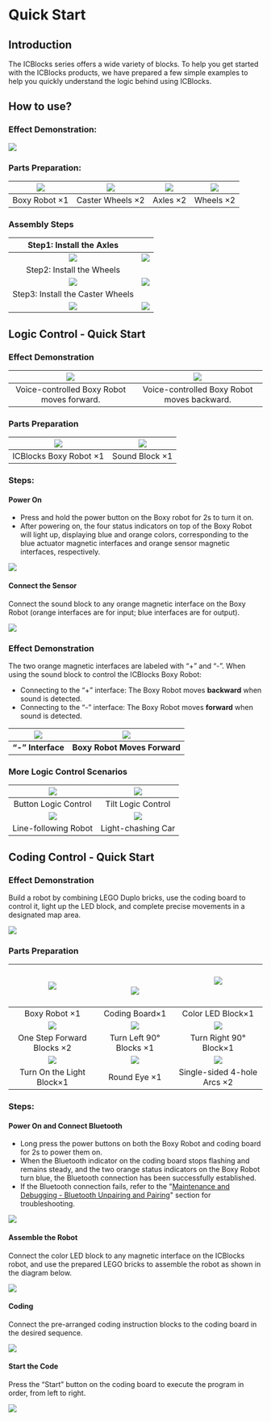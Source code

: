 # Quick Start
## Introduction
The ICBlocks series offers a wide variety of blocks. To help you get started with the ICBlocks products, we have prepared a few simple examples to help you quickly understand the logic behind using ICBlocks.  

## How to use?
### Effect Demonstration:  
![](img2/Introduction01.png)

### Parts Preparation:  
| ![](img2/Introduction02.png)  | ![](img2/Introduction03.png)<br/>  | ![](img2/Introduction04.png)  | ![](img2/Introduction05.png)  |
| :---: | :---: | :---: | :---: |
| Boxy Robot   ×1 | Caster Wheels   ×2 | Axles   ×2 | Wheels   ×2 |


### Assembly Steps  
| Step1: Install the Axles   | |
| :---: | --- |
| ![](img2/Introduction06.png) | ![](img2/Introduction07.png) |
| Step2: Install the Wheels   | |
| ![](img2/Introduction08.png) | ![](img2/Introduction09.png) |
| Step3: Install the Caster Wheels | |
| ![](img2/Introduction10.png) | ![](img2/Introduction11.png) |


## Logic Control - Quick Start  
### Effect Demonstration  
| ![](img2/Introduction12.gif) | ![](img2/Introduction13.gif)   |
| :---: | :---: |
| Voice-controlled Boxy Robot moves forward.   | Voice-controlled Boxy Robot moves backward.  |


### Parts Preparation  
| ![](img2/Introduction13.png) | ![](img2/Introduction14.png) |
| :---: | :---: |
| ICBlocks Boxy Robot   ×1 | Sound Block ×1 |


### Steps:  
#### Power On   
+ Press and hold the power button on the Boxy robot for 2s to turn it on.
+ After powering on, the four status indicators on top of the Boxy Robot will light up, displaying blue and orange colors, corresponding to the blue actuator magnetic interfaces and orange sensor magnetic interfaces, respectively.

![](img2/Introduction15.gif)

#### Connect the Sensor  
Connect the sound block to any orange magnetic interface on the Boxy Robot (orange interfaces are for input; blue interfaces are for output).  

![](img2/Introduction16.gif)



### Effect Demonstration  
The two orange magnetic interfaces are labeled with “+” and “-”. When using the sound block to control the ICBlocks  Boxy Robot:  

+ Connecting to the “+” interface: The Boxy Robot moves **backward** when sound is detected.
+ Connecting to the “-” interface: The Boxy Robot moves **forward** when sound is detected.

| ![](img2/Introduction17.gif) | ![](img2/Introduction18.gif) |
| :---: | :---: |
| **“-” Interface** | **Boxy Robot Moves Forward** | **“+” Interface** | **Boxy Robot Moves Backward** |


###  More Logic Control Scenarios  
| ![](img2/Introduction19.gif)  | ![](img2/Introduction20.gif) |
| :---: | :---: |
| Button Logic Control   | Tilt Logic Control   |
| ![](img2/Introduction21.gif) | ![](img2/Introduction22.gif) |
| Line-following Robot   | Light-chashing Car   |


## Coding Control - Quick Start  
### Effect Demonstration  
Build a robot by combining LEGO Duplo bricks, use the coding board to control it, light up the LED block, and complete precise movements in a designated map area.  

![](img2/Introduction23.gif)



### Parts Preparation  
| ![](img2/Introduction24.png) | <br/><br/>![](img2/Introduction25.png)<br/><br/> | ![](img2/Introduction26.png)<br/><br/> |
| :---: | :---: | :---: |
| Boxy Robot ×1 | Coding Board×1 | Color LED Block×1 |
| ![](img2/Introduction27.png)<br/> | ![](img2/Introduction28.png)<br/> | ![](img2/Introduction29.png)<br/> |
| One Step Forward Blocks ×2 | Turn Left 90° Blocks ×1 | Turn Right 90° Block×1 |
| ![](img2/Introduction30.png)<br/> | ![](img2/Introduction31.png)<br/> | ![](img2/Introduction32.png)<br/> |
| Turn On the Light Block×1 |  Round Eye  ×1 |  Single-sided 4-hole Arcs  ×2 |


### Steps:  
#### Power On and Connect Bluetooth  
+ Long press the power buttons on both the Boxy Robot and coding board for 2s to power them on.
+ When the Bluetooth indicator on the coding board stops flashing and remains steady, and the two orange status indicators on the Boxy Robot turn blue, the Bluetooth connection has been successfully established.
+ If the Bluetooth connection fails, refer to the "[Maintenance and Debugging - Bluetooth Unpairing and Pairing](https://www.yuque.com/g/crystal-vzc6k/cfl3ix/kthkmblon2x7lto6/collaborator/join?token=AqV5B0GuOdypecmQ&source=doc_collaborator#%20《Bluetooth%20Unpairing%20and%20Pairing》)" section for troubleshooting.

![](img2/Introduction33.gif)

#### Assemble the Robot  
Connect the color LED block to any magnetic interface on the ICBlocks robot, and use the prepared LEGO bricks to assemble the robot as shown in the diagram below.  

![](img2/Introduction34.gif)

#### Coding
Connect the pre-arranged coding instruction blocks to the coding board in the desired sequence.  

![](img2/Introduction35.gif)

#### Start the Code
Press the “Start” button on the coding board to execute the program in order, from left to right.  

![](img2/Introduction36.gif)





